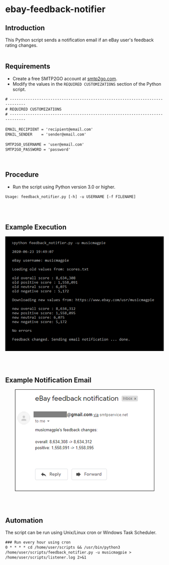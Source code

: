 # ebay-feedback-notifier

## Introduction

This Python script sends a notification email if an eBay user's feedback rating changes.
<br><br>

## Requirements
  - Create a free SMTP2GO account at [smtp2go.com](http://smtp2go.com).
  - Modify the values in the `REQUIRED CUSTOMIZATIONS` section of the Python script.
  ```
# -----------------------------------------------------------------------------
# REQUIRED CUSTOMIZATIONS
# -----------------------------------------------------------------------------

EMAIL_RECIPIENT = 'recipient@email.com'
EMAIL_SENDER    = 'sender@email.com'

SMTP2GO_USERNAME = 'user@email.com'
SMTP2GO_PASSWORD = 'password'
```
<br>
  
## Procedure
  - Run the script using Python version 3.0 or higher.
```
Usage: feedback_notifier.py [-h] -u USERNAME [-f FILENAME]
```
<br><br>

## Example Execution

<p align="center">
<img src="media/output_example.png" alt="Example Execution"/>
</p>
<br><br>

## Example Notification Email

<p align="center">
<img src="media/email_example.png" alt="Example Email"/>
</p>
<br><br>

## Automation

The script can be run using Unix/Linux cron or Windows Task Scheduler.
```
### Run every hour using cron
0 * * * * cd /home/user/scripts && /usr/bin/python3 /home/user/scripts/feedback_notifier.py -u musicmagpie > /home/user/scripts/listener.log 2>&1
```

